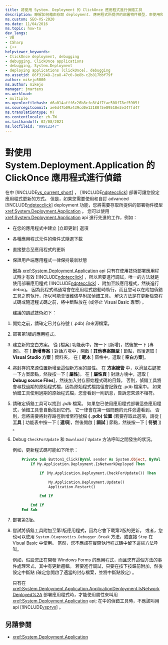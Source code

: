 ```yaml
---
title: 將使用 System. Deployment 的 ClickOnce 應用程式進行偵錯工具
description: 瞭解如何藉由存取 deployment. 應用程式所提供的部署物件模型，來使用和自訂 advanced ClickOnce 部署功能。
ms.custom: SEO-VS-2020
ms.date: 11/04/2016
ms.topic: how-to
dev_langs:
- VB
- CSharp
- C++
helpviewer_keywords:
- ClickOnce deployment, debugging
- debugging, ClickOnce applications
- debugging, System.Deployment
- deploying applications [ClickOnce], debugging
ms.assetid: 86f31948-2ca8-47c0-8e8b-c2b817bbf79f
author: mikejo5000
ms.author: mikejo
manager: jmartens
ms.workload:
- multiple
ms.openlocfilehash: d6a014afff6c26b8cfe8f4f7fae508f78ef5905f
ms.sourcegitcommit: ae6d47b09a439cd0e13180f5e89510e3e347fd47
ms.translationtype: MT
ms.contentlocale: zh-TW
ms.lasthandoff: 02/08/2021
ms.locfileid: "99912247"
---
```

# <a name="debug-clickonce-applications-that-use-systemdeploymentapplication"></a>對使用 System.Deployment.Application 的 ClickOnce 應用程式進行偵錯
在中 [!INCLUDE[vs_current_short](../code-quality/includes/vs_current_short_md.md)] ， [!INCLUDE[ndptecclick](../deployment/includes/ndptecclick_md.md)] 部署可讓您設定應用程式更新的方式。 但是，如果您需要使用和自訂 advanced [!INCLUDE[ndptecclick](../deployment/includes/ndptecclick_md.md)] deployment 功能，您將需要存取所提供的部署物件模型 <xref:System.Deployment.Application> 。 您可以使用 <xref:System.Deployment.Application> api 進行先進的工作，例如：

- 在您的應用程式中建立 [立即更新] 選項

- 各種應用程式元件的條件式隨選下載

- 直接整合至應用程式的更新

- 保證用戶端應用程式一律保持最新狀態

  因為 <xref:System.Deployment.Application> api 只有在使用技術部署應用程式時才有效 [!INCLUDE[ndptecclick](../deployment/includes/ndptecclick_md.md)] ，所以若要進行調試，唯一的方法就是使用部署應用程式 [!INCLUDE[ndptecclick](../deployment/includes/ndptecclick_md.md)] 、附加至該應用程式，然後進行 debug。 因為此程式碼通常會在應用程式啟動時執行，而且您可以在附加偵錯工具之前執行，所以可能會很難儘早附加偵錯工具。 解決方法是在更新檢查程式碼或隨選程式碼之前，將中斷點放在 (或停止 Visual Basic 專案) 。

  建議的調試技術如下：

1. 開始之前，請確定已封存符號 ( .pdb) 和來源檔案。

2. 部署第1版的應用程式。

3. 建立新的空白方案。 從 [檔案] 功能表中，按一下 [新增]，然後按一下 [專案]。 在 [ **新增專案** ] 對話方塊中，開啟 [ **其他專案類型** ] 節點，然後選取 [ **Visual Studio 方案** ] 資料夾。 在 [ **範本** ] 窗格中，選取 [ **空白方案**]。

4. 將封存的來源位置新增至這個新方案的屬性。 在 **方案總管** 中，以滑鼠右鍵按一下方案節點，然後按一下 [ **屬性**]。 在 [ **屬性頁** ] 對話方塊中，選取 [ **Debug source Files**]，然後加入封存原始程式碼的目錄。 否則，偵錯工具將會尋找過期的原始程式檔，因為原始程式檔路徑會記錄在 .pdb 檔案中。 如果偵錯工具使用過期的原始程式檔，您會看到一則訊息，告訴您來源不相符。

5. 請確定偵錯工具可以找到 *.pdb* 檔案。 如果您已使用應用程式部署這些應用程式，偵錯工具會自動找到它們。 它一律會在第一個問題的元件旁邊看到。 否則，您將需要將封存路徑新增至符號檔 **( .pdb) 位置** (若要存取此選項，請從 [ **工具** ] 功能表中按一下 [ **選項**]，然後開啟 [ **調試** ] 節點，然後按一下 [ **符號** ]) 。

6. Debug `CheckForUpdate` 和 `Download` / `Update` 方法呼叫之間發生的狀況。

    例如，更新程式碼可能如下所示：

   ```vb
       Private Sub Button1_Click(ByVal sender As System.Object, ByVal e As System.EventArgs) Handles Button1.Click
           If My.Application.Deployment.IsNetworkDeployed Then

               If (My.Application.Deployment.CheckForUpdate()) Then

                   My.Application.Deployment.Update()
                   Application.Restart()

               End If

           End If
       End Sub
   ```

7. 部署第2版。

8. 嘗試將偵錯工具附加至第1版應用程式，因為它會下載第2版的更新。 或者，您也可以使用 `System.Diagnostics.Debugger.Break` 方法，或直接 `Stop` 在 Visual Basic 中使用。 當然，您不應該在實際執行程式碼中留下這些方法呼叫。

    例如，假設您正在開發 Windows Forms 的應用程式，而且您有這個方法的事件處理常式，其中有更新邏輯。 若要進行調試，只要在按下按鈕前附加，然後設定中斷點 (確定您開啟了適當的封存檔案，並將中斷點設定) 。

   只有在 <xref:System.Deployment.Application.ApplicationDeployment.IsNetworkDeployed%2A> 部署應用程式時，才能使用屬性來叫用 <xref:System.Deployment.Application> api; 在中的偵錯工具時，不應該叫用 api [!INCLUDE[vsprvs](../code-quality/includes/vsprvs_md.md)] 。

## <a name="see-also"></a>另請參閱
- <xref:System.Deployment.Application>